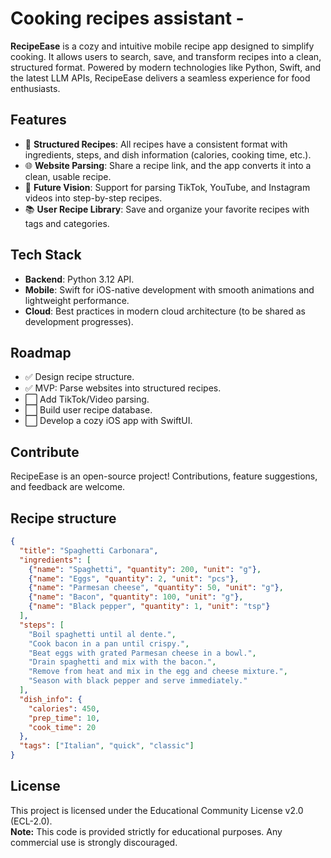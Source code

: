 # Cooking recipes assistant -
**RecipeEase** is a cozy and intuitive mobile recipe app designed to simplify cooking. It allows users to search, save, and transform recipes into a clean, structured format. Powered by modern technologies like Python, Swift, and the latest LLM APIs, RecipeEase delivers a seamless experience for food enthusiasts.  

## Features  
- 🥗 **Structured Recipes**: All recipes have a consistent format with ingredients, steps, and dish information (calories, cooking time, etc.).  
- 🌐 **Website Parsing**: Share a recipe link, and the app converts it into a clean, usable recipe.  
- 🎥 **Future Vision**: Support for parsing TikTok, YouTube, and Instagram videos into step-by-step recipes.  
- 📚 **User Recipe Library**: Save and organize your favorite recipes with tags and categories.  

## Tech Stack  
- **Backend**: Python 3.12 API.  
- **Mobile**: Swift for iOS-native development with smooth animations and lightweight performance.  
- **Cloud**: Best practices in modern cloud architecture (to be shared as development progresses).  

## Roadmap  
- ✅ Design recipe structure.  
- ✅ MVP: Parse websites into structured recipes.  
- ⬜ Add TikTok/Video parsing.  
- ⬜ Build user recipe database.  
- ⬜ Develop a cozy iOS app with SwiftUI.  

## Contribute  
RecipeEase is an open-source project! Contributions, feature suggestions, and feedback are welcome.  

## Recipe structure
```json
{
  "title": "Spaghetti Carbonara",
  "ingredients": [
    {"name": "Spaghetti", "quantity": 200, "unit": "g"},
    {"name": "Eggs", "quantity": 2, "unit": "pcs"},
    {"name": "Parmesan cheese", "quantity": 50, "unit": "g"},
    {"name": "Bacon", "quantity": 100, "unit": "g"},
    {"name": "Black pepper", "quantity": 1, "unit": "tsp"}
  ],
  "steps": [
    "Boil spaghetti until al dente.",
    "Cook bacon in a pan until crispy.",
    "Beat eggs with grated Parmesan cheese in a bowl.",
    "Drain spaghetti and mix with the bacon.",
    "Remove from heat and mix in the egg and cheese mixture.",
    "Season with black pepper and serve immediately."
  ],
  "dish_info": {
    "calories": 450,
    "prep_time": 10,
    "cook_time": 20
  },
  "tags": ["Italian", "quick", "classic"]
}
```

## License
This project is licensed under the Educational Community License v2.0 (ECL-2.0).  
**Note:** This code is provided strictly for educational purposes. Any commercial use is strongly discouraged.
